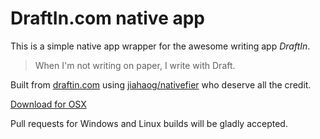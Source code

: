 DraftIn.com native app
======================

This is a simple native app wrapper for the awesome writing app *DraftIn*.

> When I'm not writing on paper, I write with Draft.

Built from [draftin.com](http://draftin.com) using [jiahaog/nativefier](http://github.com/jiahaog/nativefier) who deserve all the credit.

[Download for OSX](/dist/DraftIn-osx.zip?raw=true)

Pull requests for Windows and Linux builds will be gladly accepted.
